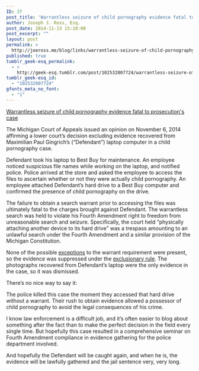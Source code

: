 ```yaml
---
ID: 37
post_title: 'Warrantless seizure of child pornography evidence fatal to prosecution&#8217;s case'
author: Joseph J. Ross, Esq.
post_date: 2014-11-13 15:18:00
post_excerpt: ""
layout: post
permalink: >
  http://joeross.me/blog/links/warrantless-seizure-of-child-pornography-evidence/
published: true
tumblr_geek-esq_permalink:
  - >
    http://geek-esq.tumblr.com/post/102532807724/warrantless-seizure-of-child-pornography-evidence
tumblr_geek-esq_id:
  - "102532807724"
gfonts_meta_no_font:
  - "1"
---
```

<a href='http://scholar.google.com/scholar_case?q=people v gingrich&amp;hl=en&amp;as_sdt=6,39&amp;case=15091070252628755181&amp;scilh=0'>Warrantless seizure of child pornography evidence fatal to prosecution's case</a><div class="link_description"><p>The Michigan Court of Appeals issued an opinion on November 6, 2014 affirming a lower court&#8217;s decision excluding evidence recovered from Maximilian Paul Gingrich&#8217;s (&#8220;Defendant&#8221;) laptop computer in a child pornography case.</p>

<p><!-- more --></p>

<p>Defendant took his laptop to Best Buy for maintenance. An employee noticed suspicious file names while working on the laptop, and notified police. Police arrived at the store and asked the employee to access the files to ascertain whether or not they were actually child pornography. An employee attached Defendant&#8217;s hard drive to a Best Buy computer and confirmed the presence of child pornography on the drive.</p>

<p>The failure to obtain a search warrant prior to accessing the files was ultimately fatal to the charges brought against Defendant. The warrantless search was held to violate his Fourth Amendment right to freedom from unreasonable search and seizure. Specifically, the court held &#8220;physically attaching another device to its hard drive&#8221; was a trespass amounting to an unlawful search under the Fourth Amendment and a similar provision of the Michigan Constitution.</p>

<p>None of the possible <a href="https://en.wikipedia.org/wiki/Fourth_Amendment_to_the_United_States_Constitution#Exceptions_to_the_warrant_requirement" target="_blank">exceptions</a> to the warrant requirement were present, so the evidence was suppressed under the <a href="https://en.wikipedia.org/wiki/Exclusionary_rule" target="_blank">exclusionary rule</a>. The photographs recovered from Defendant&#8217;s laptop were the only evidence in the case, so it was dismissed.</p>

<p>There&#8217;s no nice way to say it:</p>

<p>The police killed this case the moment they accessed that hard drive without a warrant. Their rush to obtain evidence allowed a possessor of child pornography to avoid the legal consequences of his crime.</p>

<p>I know law enforcement is a difficult job, and it&#8217;s often easier to blog about something after the fact than to make the perfect decision in the field every single time. But hopefully this case resulted in a comprehensive seminar on Fourth Amendment compliance in evidence gathering for the police department involved.</p>

<p>And hopefully the Defendant will be caught again, and when he is, the evidence will be lawfully gathered and the jail sentence very, very long.</p></div>